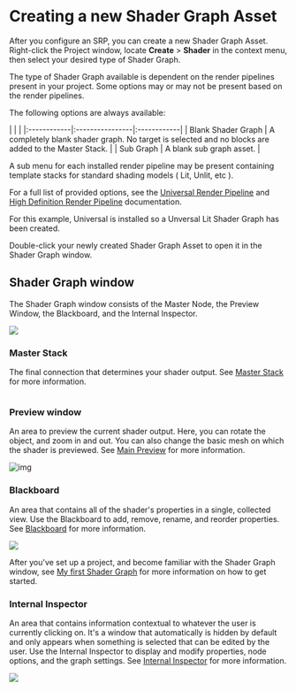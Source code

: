 # Creating a new Shader Graph Asset

After you configure an SRP, you can create a new Shader Graph Asset. Right-click the Project window, locate **Create** > **Shader** in the context menu, then select your desired type of Shader Graph. 

The type of Shader Graph available is dependent on the render pipelines present in your project. Some options may or may not be present based on the render pipelines. 

The following options are always available: 

|       |  |
|:------------|:----------------|:------------|
| Blank Shader Graph | A completely blank shader graph. No target is selected and no blocks are added to the Master Stack. |
| Sub Graph |  A blank sub graph asset. |

A sub menu for each installed render pipeline may be present containing template stacks for standard shading models ( Lit, Unlit, etc ). 

For a full list of provided options, see the [Universal Render Pipeline]() and [High Definition Render Pipeline]() documentation.

For this example, Universal is installed so a Unversal Lit Shader Graph has been created.

Double-click your newly created Shader Graph Asset to open it in the Shader Graph window.

## Shader Graph window

The Shader Graph window consists of the Master Node, the Preview Window, the Blackboard, and the Internal Inspector.

![](images/ShaderGraphWindow.png)

### Master Stack

The final connection that determines your shader output. See [Master Stack]() for more information.

![]()

### Preview window

An area to preview the current shader output. Here, you can rotate the object, and zoom in and out. You can also change the basic mesh on which the shader is previewed. See [Main Preview](Master-Preview) for more information.

![img](images/MainPreview.png)

### Blackboard

An area that contains all of the shader's properties in a single, collected view. Use the Blackboard to add, remove, rename, and reorder properties. See [Blackboard](Blackboard) for more information.

![](images/Blackboard.png)

After you've set up a project, and become familiar with the Shader Graph window, see [My first Shader Graph](First-Shader-Graph) for more information on how to get started.

### Internal Inspector

An area that contains information contextual to whatever the user is currently clicking on. It's a window that automatically is hidden by default and only appears when something is selected that can be edited by the user. Use the Internal Inspector to display and modify properties, node options, and the graph settings. See [Internal Inspector](Internal-Inspector.md) for more information.

![](images/Inspector.png)

